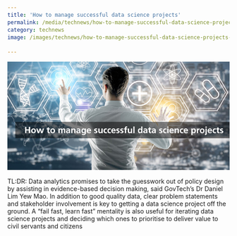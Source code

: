 ```yaml
---
title: 'How to manage successful data science projects'
permalink: /media/technews/how-to-manage-successful-data-science-projects
category: technews
image: /images/technews/how-to-manage-successful-data-science-projects-part-1.png

---
```



![How to manage successful data science projects](/images/technews/how-to-manage-successful-data-science-projects-part-1.png)

TL:DR: Data analytics promises to take the guesswork out of policy design by assisting in evidence-based decision making, said GovTech’s Dr Daniel Lim Yew Mao. In addition to good quality data, clear problem statements and stakeholder involvement is key to getting a data science project off the ground. A “fail fast, learn fast” mentality is also useful for iterating data science projects and deciding which ones to prioritise to deliver value to civil servants and citizens 

